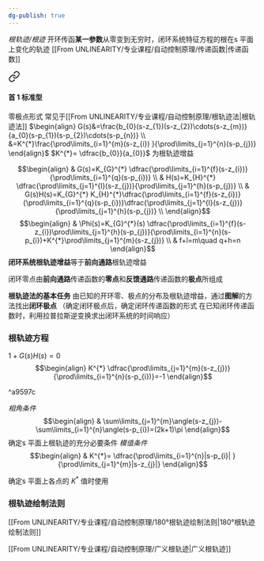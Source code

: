 ```yaml
---
dg-publish: true
---
```


*根轨迹/根迹*
开环传函**某一参数**从零变到无穷时，闭环系统特征方程的根在s 平面上变化的轨迹
[[From UNLINEARITY/专业课程/自动控制原理/传递函数\|传递函数]]

<div class="transclusion internal-embed is-loaded"><a class="markdown-embed-link" href="/from-unlinearity////#1" aria-label="Open link"><svg xmlns="http://www.w3.org/2000/svg" width="24" height="24" viewBox="0 0 24 24" fill="none" stroke="currentColor" stroke-width="2" stroke-linecap="round" stroke-linejoin="round" class="svg-icon lucide-link"><path d="M10 13a5 5 0 0 0 7.54.54l3-3a5 5 0 0 0-7.07-7.07l-1.72 1.71"></path><path d="M14 11a5 5 0 0 0-7.54-.54l-3 3a5 5 0 0 0 7.07 7.07l1.71-1.71"></path></svg></a><div class="markdown-embed">



#### 首 1 标准型
零极点形式
常见于[[From UNLINEARITY/专业课程/自动控制原理/根轨迹法\|根轨迹法]]
$\begin{align}
G(s)&=\frac{b_{0}(s-z_{1})(s-z_{2})\cdots(s-z_{m})}{a_{0}(s-p_{1})(s-p_{2})\cdots(s-p_{n})} \\
&=K^{*}\frac{\prod\limits_{i=1}^{m}(s-z_{i}) }{\prod\limits_{j=1}^{n}(s-p_{j})}
\end{align}$
$K^{*}= \dfrac{b_{0}}{a_{0}}$ 为根轨迹增益


</div></div>


$$\begin{align}
 & G(s)=K_{G}^{*} \dfrac{\prod\limits_{i=1}^{f}(s-z_{i})}{\prod\limits_{i=1}^{q}(s-p_{i})} \\
 & H(s)=K_{H}^{*} \dfrac{\prod\limits_{j=1}^{l}(s-z_{j})}{\prod\limits_{j=1}^{h}(s-p_{j})} \\
 & G(s)H(s)=K_{G}^{*} K_{H}^{*}\dfrac{\prod\limits_{i=1}^{f}(s-z_{i})}{\prod\limits_{i=1}^{q}(s-p_{i})}\dfrac{\prod\limits_{j=1}^{l}(s-z_{j})}{\prod\limits_{j=1}^{h}(s-p_{j})} \\
\end{align}$$
$$\begin{align}
 & \Phi(s)=K_{G}^{*}(s) \dfrac{\prod\limits_{i=1}^{f}(s-z_{i})\prod\limits_{j=1}^{h}(s-p_{j})}{\prod\limits_{i=1}^{n}(s-p_{i})+K^{*}\prod\limits_{j=1}^{m}(s-z_{j})} \\
 & f+l=m\quad q+h=n
\end{align}$$
**闭环系统根轨迹增益**等于**前向通路**根轨迹增益

闭环零点由**前向通路**传递函数的**零点**和**反馈通路**传递函数的**极点**所组成

**根轨迹法的基本任务**
由已知的开环零、极点的分布及根轨迹增益，通过**图解**的方法找出**闭环极点**
（确定闭环极点后，确定闭环传递函数的形式
在已知闭环传递函数时，利用拉普拉斯逆变换求出闭环系统的时间响应）


### 根轨迹方程
$1+G(s)H(s)=0$
$$\begin{align}
K^{*} \dfrac{\prod\limits_{j=1}^{m}(s-z_{j})}{\prod\limits_{i=1}^{n}(s-p_{i})}=-1
\end{align}$$

^a9597c

*相角条件*
$$\begin{align}
 & \sum\limits_{j=1}^{m}\angle(s-z_{j})-\sum\limits_{i=1}^{n}\angle(s-p_{i})=(2k+1)\pi
\end{align}$$
确定s 平面上根轨迹的充分必要条件
*模值条件*
$$\begin{align}
& K^{*}= \dfrac{\prod\limits_{i=1}^{n}|s-p_{i}| }{\prod\limits_{j=1}^{m}|s-z_{j}|}
\end{align}$$


确定s 平面上各点的 $K^{*}$ 值时使用

### 根轨迹绘制法则
[[From UNLINEARITY/专业课程/自动控制原理/180°根轨迹绘制法则\|180°根轨迹绘制法则]]

[[From UNLINEARITY/专业课程/自动控制原理/广义根轨迹\|广义根轨迹]]

